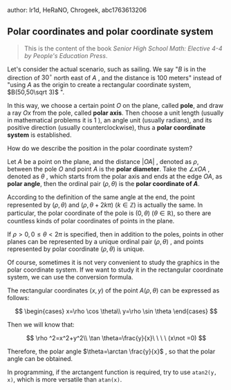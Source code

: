 author: Ir1d, HeRaNO, Chrogeek, abc1763613206

## Polar coordinates and polar coordinate system

> This is the content of the book *Senior High School Math: Elective 4-4 by People's Education Press*.

Let's consider the actual scenario, such as sailing. We say "$B$ is in the direction of $30^\circ$ north east of $A$ , and the distance is $100$ meters" instead of "using $A$ as the origin to create a rectangular coordinate system, $B(50,50\sqrt 3)$ ".

In this way, we choose a certain point $O$ on the plane, called **pole**, and draw a ray $Ox$ from the pole, called **polar axis**. Then choose a unit length (usually in mathematical problems it is $1$ ), an angle unit (usually radians), and its positive direction (usually counterclockwise), thus a **polar coordinate system** is established.

How do we describe the position in the polar coordinate system?

Let $A$ be a point on the plane, and the distance $|OA|$ , denoted as $\rho$, between the pole $O$ and point $A$ is the **polar diameter**. Take the $\angle xOA$ , denoted as $\theta$ , which starts from the polar axis and ends at the edge $OA$, as **polar angle**, then the ordinal pair $(\rho,\theta)$ is the **polar coordinate of $A$**.

According to the definition of the same angle at the end, the point represented by $(\rho,\theta)$ and $(\rho,\theta+2k\pi)\ (k\in \mathbb{Z})$ is actually the same. In particular, the polar coordinate of the pole is $(0,\theta)\ (\theta\in \mathbb{R})$, so there are countless kinds of polar coordinates of points in the plane.

If $\rho>0,0\le \theta<2\pi$ is specified, then in addition to the poles, points in other planes can be represented by a unique ordinal pair $(\rho,\theta)$ , and points represented by polar coordinate $(\rho,\theta)$ is unique.

Of course, sometimes it is not very convenient to study the graphics in the polar coordinate system. If we want to study it in the rectangular coordinate system, we can use the conversion formula.

The rectangular coordinates $(x,y)$ of the point $A(\rho,\theta)$ can be expressed as follows:

$$
\begin{cases}
x=\rho \cos \theta\\
y=\rho \sin \theta
\end{cases}
$$

Then we will know that:

$$
\rho ^2=x^2+y^2\\
\tan \theta=\frac{y}{x}\ \ \ \ (x\not =0)
$$

Therefore, the polar angle $\theta=\arctan \frac{y}{x}$ , so that the polar angle can be obtained.

In programming, if the arctangent function is required, try to use `atan2(y, x)`, which is more versatile than `atan(x)`.
